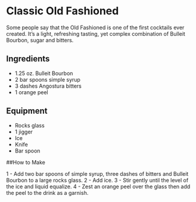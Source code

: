 # Classic Old Fashioned

Some people say that the Old Fashioned is one of the first cocktails ever created. It’s a light, refreshing tasting, yet complex combination of Bulleit Bourbon, sugar and bitters.

## Ingredients

- 1.25 oz. Bulleit Bourbon
- 2 bar spoons simple syrup
- 3 dashes Angostura bitters
- 1 orange peel

## Equipment

- Rocks glass
- 1 jigger
- Ice
- Knife
- Bar spoon

##How to Make

1 - Add two bar spoons of simple syrup, three dashes of bitters and Bulleit Bourbon to a large rocks glass.
2 - Add ice.
3 - Stir gently until the level of the ice and liquid equalize.
4 - Zest an orange peel over the glass then add the peel to the drink as a garnish.
